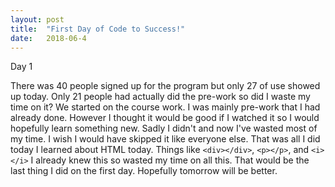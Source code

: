 ```yaml
---
layout: post
title:  "First Day of Code to Success!"
date:   2018-06-4
---
```

Day 1

There was 40 people signed up for the program but only 27 of use showed up today.
Only 21 people had actually did the pre-work so did I waste my time on it?
We started on the course work. I was mainly pre-work that I had already done.
However I thought it would be good if I watched it so I would hopefully learn
something new. Sadly I didn't and now I've wasted most of my time. I wish I would
have skipped it like everyone else. That was all I did today I learned about HTML
today. Things like `<div></div>`, `<p></p>`, and `<i></i>` I already knew this
so wasted my time on all this. That would be the last thing I did on the first
day. Hopefully tomorrow will be better.
